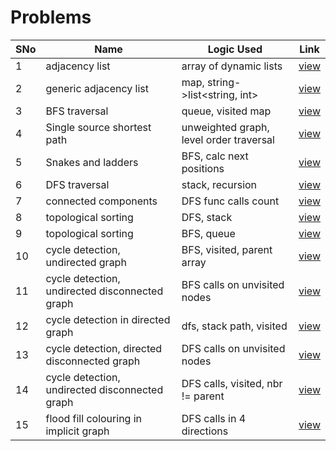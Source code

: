 # Problems

SNo | Name | Logic Used | Link |
----|------|------------|------|
1 | adjacency list | array of dynamic lists | [view](adjacency_list.cpp)
2 | generic adjacency list | map, string->list<string, int> | [view](adjacency_list_generic.cpp)
3 | BFS traversal | queue, visited map | [view](BFS_traversal.cpp)   
4 | Single source shortest path | unweighted graph, level order traversal | [view](single_source_shortest_path.cpp)
5 | Snakes and ladders | BFS, calc next positions | [view](snakes_ladder.cpp)
6 | DFS traversal | stack, recursion | [view](DFS_traversal.cpp)
7 | connected components | DFS func calls count | [view](connected_components.cpp)
8 | topological sorting | DFS, stack | [view](topological_sort_dfs.cpp)
9 | topological sorting | BFS, queue | [view](topological_sort_bfs.cpp)
10 | cycle detection, undirected graph | BFS, visited, parent array | [view](undirected_graph_tree.cpp)
11 | cycle detection, undirected disconnected graph | BFS calls on unvisited nodes | [view](cycle_undirected_components.cpp)
12 | cycle detection in directed graph | dfs, stack path, visited | [view](cycle_detection_directed_dfs.cpp)
13 | cycle detection, directed disconnected graph | DFS calls on unvisited nodes | [view](cycle_directed_components.cpp)
14 | cycle detection, undirected disconnected graph | DFS calls, visited, nbr != parent | [view](cycle_undirected_dfs.cpp)
15 | flood fill colouring in implicit graph | DFS calls in 4 directions | [view](flood_fill_colouring.cpp)